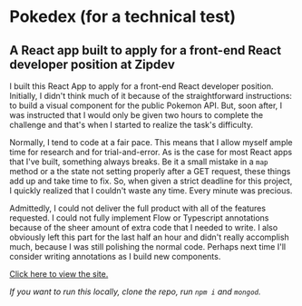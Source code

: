 # Pokedex (for a technical test)

## A React app built to apply for a front-end React developer position at Zipdev

I built this React App to apply for a front-end React developer position. Initially, I didn't think much of it because of the straightforward instructions: to build a visual component for the public Pokemon API. But, soon after, I was instructed that I would only be given two hours to complete the challenge and that's when I started to realize the task's difficulty.

Normally, I tend to code at a fair pace. This means that I allow myself ample time for research and for trial-and-error. As is the case for most React apps that I've built, something always breaks. Be it a small mistake in a `map` method or a the state not setting properly after a GET request, these things add up and take time to fix. So, when given a strict deadline for this project, I quickly realized that I couldn't waste any time. Every minute was precious.

Admittedly, I could not deliver the full product with all of the features requested. I could not fully implement Flow or Typescript annotations because of the sheer amount of extra code that I needed to write. I also obviously left this part for the last half an hour and didn't really accomplish much, because I was still polishing the normal code. Perhaps next time I'll consider writing annotations as I build new components. 



[Click here to view the site.](https://sleepy-reaches-57444.herokuapp.com/home)

_If you want to run this locally, clone the repo,  run `npm i` and `mongod`._
